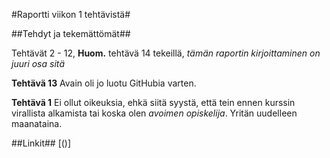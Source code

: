 #Raportti viikon 1 tehtävistä#

##Tehdyt ja tekemättömät##

Tehtävät 2 - 12, **Huom.** tehtävä 14 tekeillä, *tämän raportin kirjoittaminen on juuri osa sitä*

**Tehtävä 13** Avain oli jo luotu GitHubia varten.

**Tehtävä 1** Ei ollut oikeuksia, ehkä siitä syystä, että tein ennen kurssin virallista alkamista tai koska olen *avoimen opiskelija*. Yritän uudelleen maanataina.


##Linkit##
[()]
